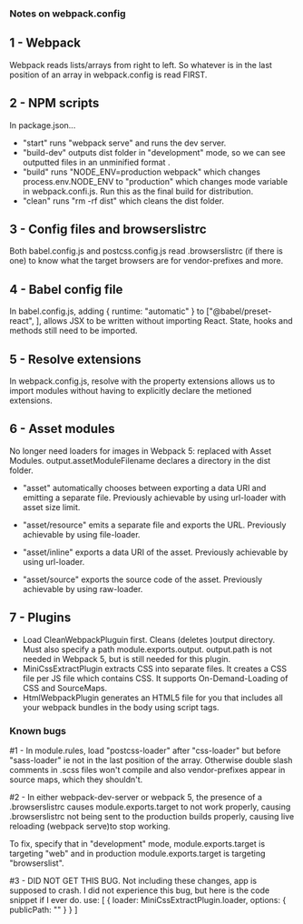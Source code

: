 ### Notes on webpack.config

## 1 - Webpack

Webpack reads lists/arrays from right to left. So whatever is in the last position of an array in webpack.config is read FIRST.

## 2 - NPM scripts

In package.json...

- "start" runs "webpack serve" and runs the dev server.
- "build-dev" outputs dist folder in "development" mode, so we can see outputted files in an unminified format .
- "build" runs "NODE_ENV=production webpack" which changes process.env.NODE_ENV to "production" which changes mode variable in webpack.confi.js. Run this as the final build for distribution.
- "clean" runs "rm -rf dist" which cleans the dist folder.

## 3 - Config files and browserslistrc

Both babel.config.js and postcss.config.js read .browserslistrc
(if there is one) to know what the target browsers are for vendor-prefixes
and more.

## 4 - Babel config file

In babel.config.js, adding { runtime: "automatic" } to ["@babel/preset-react", ], allows JSX to be written without importing React. State, hooks and methods still need to be imported.

## 5 - Resolve extensions

In webpack.config.js, resolve with the property extensions allows us to import modules without having to explicitly declare the metioned extensions.

## 6 - Asset modules

No longer need loaders for images in Webpack 5: replaced with Asset Modules. output.assetModuleFilename declares a directory in the dist folder.

- "asset" automatically chooses between exporting a data URI and emitting a separate file. Previously achievable by using url-loader with asset size limit.

- "asset/resource" emits a separate file and exports the URL. Previously achievable by using file-loader.

- "asset/inline" exports a data URI of the asset. Previously achievable by using url-loader.

- "asset/source" exports the source code of the asset. Previously achievable by using raw-loader.

## 7 - Plugins

- Load CleanWebpackPluguin first. Cleans (deletes )output directory. Must also specify a path module.exports.output. output.path is not needed in Webpack 5, but is still needed for this plugin.
- MiniCssExtractPlugin extracts CSS into separate files. It creates a CSS file per JS file which contains CSS. It supports On-Demand-Loading of CSS and SourceMaps.
- HtmlWebpackPlugin generates an HTML5 file for you that includes all your webpack bundles in the body using script tags.

### Known bugs

#1 - In module.rules, load "postcss-loader" after "css-loader" but before
"sass-loader" ie not in the last position of the array. Otherwise double
slash comments in .scss files won't compile and also vendor-prefixes appear
in source maps, which they shouldn't.

#2 - In either webpack-dev-server or webpack 5, the presence of a .browserslistrc
causes module.exports.target to not work properly, causing .browserslistrc not being sent to the production builds properly, causing live reloading (webpack serve)to stop working.

To fix, specify that in "development" mode, module.exports.target is targeting "web" and in production module.exports.target is targeting "browserslist".

#3 - DID NOT GET THIS BUG.
Not including these changes, app is supposed to crash. I did not experience this bug, but here is the code snippet if I ever do.
use: [
{
loader: MiniCssExtractPlugin.loader,
options: { publicPath: "" }
}
]
